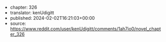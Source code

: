 - chapter: 326
- translator: kenUdigitt
- published: 2024-02-02T16:21:03+00:00
- source: https://www.reddit.com/user/kenUdigitt/comments/1ah7io0/novel_chapter_326
